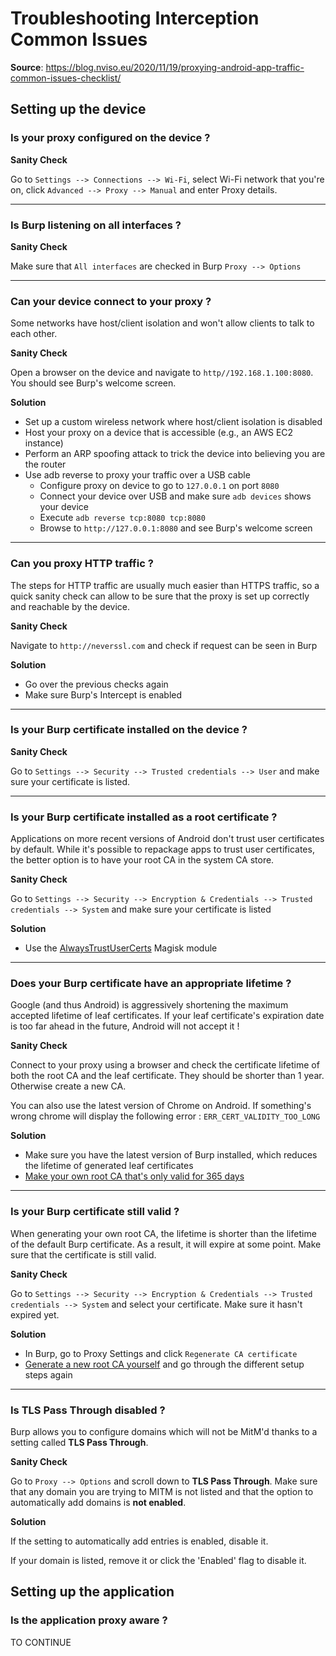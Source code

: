 # Troubleshooting Interception Common Issues

**Source**: https://blog.nviso.eu/2020/11/19/proxying-android-app-traffic-common-issues-checklist/

## Setting up the device

### Is your proxy configured on the device ?

**Sanity Check**

Go to `Settings --> Connections --> Wi-Fi`, select Wi-Fi network that you're on, click `Advanced --> Proxy --> Manual` and enter Proxy details.

---

### Is Burp listening on all interfaces ?

**Sanity Check**

Make sure that `All interfaces` are checked in Burp `Proxy --> Options`

---

### Can your device connect to your proxy ?

Some networks have host/client isolation and won't allow clients to talk to each other. 

**Sanity Check**

Open a browser on the device and navigate to `http//192.168.1.100:8080`. You should see Burp's welcome screen.

**Solution**

- Set up a custom wireless network where host/client isolation is disabled
- Host your proxy on a device that is accessible (e.g., an AWS EC2 instance) 
- Perform an ARP spoofing attack to trick the device into believing you are the router
- Use adb reverse to proxy your traffic over a USB cable
  - Configure proxy on device to go to `127.0.0.1` on port `8080`
  - Connect your device over USB and make sure `adb devices` shows your device
  - Execute `adb reverse tcp:8080 tcp:8080`
  - Browse to `http://127.0.0.1:8080` and see Burp's welcome screen

---

### Can you proxy HTTP traffic ?

The steps for HTTP traffic are usually much easier than HTTPS traffic, so a quick sanity check can allow to be sure that the proxy is set up correctly and reachable by the device.

**Sanity Check**

Navigate to `http://neverssl.com` and check if request can be seen in Burp

**Solution**

- Go over the previous checks again
- Make sure Burp's Intercept is enabled

---

### Is your Burp certificate installed on the device ?

**Sanity Check**

Go to `Settings --> Security --> Trusted credentials --> User` and make sure your certificate is listed.

---

### Is your Burp certificate installed as a root certificate ?

Applications on more recent versions of Android don't trust user certificates by default. While it's possible to repackage apps to trust user certificates, the better option is to have your root CA in the system CA store.

**Sanity Check**

Go to `Settings --> Security --> Encryption & Credentials --> Trusted credentials --> System` and make sure your certificate is listed

**Solution**

- Use the [AlwaysTrustUserCerts](https://github.com/NVISOsecurity/AlwaysTrustUserCerts) Magisk module

---

### Does your Burp certificate have an appropriate lifetime ?

Google (and thus Android) is aggressively shortening the maximum accepted lifetime of leaf certificates. If your leaf certificate's expiration date is too far ahead in the future, Android will not accept it !

**Sanity Check**

Connect to your proxy using a browser and check the certificate lifetime of both the root CA and the leaf certificate. They should be shorter than 1 year. Otherwise create a new CA.

You can also use the latest version of Chrome on Android. If something's wrong chrome will display the following error : `ERR_CERT_VALIDITY_TOO_LONG`

**Solution**

- Make sure you have the latest version of Burp installed, which reduces the lifetime of generated leaf certificates
- [Make your own root CA that's only valid for 365 days](https://blog.nviso.eu/2018/01/31/using-a-custom-root-ca-with-burp-for-inspecting-android-n-traffic/)

---

### Is your Burp certificate still valid ?

When generating your own root CA, the lifetime is shorter than the lifetime of the default Burp certificate. As a result, it will expire at some point. Make sure that the certificate is still valid.

**Sanity Check**

Go to `Settings --> Security --> Encryption & Credentials --> Trusted credentials --> System` and select your certificate. Make sure it hasn't expired yet.

**Solution**

- In Burp, go to Proxy Settings and click `Regenerate CA certificate`
- [Generate a new root CA yourself](https://blog.nviso.eu/2018/01/31/using-a-custom-root-ca-with-burp-for-inspecting-android-n-traffic/) and go through the different setup steps again

---

### Is TLS Pass Through disabled ?

Burp allows you to configure domains which will not be MitM'd thanks to a setting called **TLS Pass Through**.

**Sanity Check**

Go to `Proxy --> Options` and scroll down to **TLS Pass Through**. Make sure that any domain you are trying to MITM is not listed and that the option to automatically add domains is **not enabled**.

**Solution**

If the setting to automatically add entries is enabled, disable it.

If your domain is listed, remove it or click the 'Enabled' flag to disable it.

## Setting up the application

### Is the application proxy aware ?

TO CONTINUE